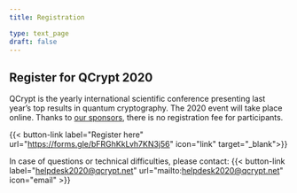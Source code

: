 ```yaml
---
title: Registration

type: text_page
draft: false
---
```


## Register for QCrypt 2020
QCrypt is the yearly international scientific conference presenting last year’s top results in quantum cryptography. The 2020 event will take place online. Thanks to <a href="/partners" target="_blank">our sponsors</a>, there is no registration fee for participants.

{{< button-link label="Register here" url="https://forms.gle/bFRGhKkLvh7KN3j56" icon="link" target="_blank">}}

In case of questions or technical difficulties, please contact: {{< button-link label="helpdesk2020@qcrypt.net" url="mailto:helpdesk2020@qcrypt.net" icon="email" >}}
